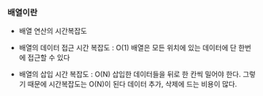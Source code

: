 ### 배열이란
- 배열 연산의 시간복잡도 
- 배열의 데이터 접근 시간 복잡도 : O(1)
배열은 모든 위치에 있는 데이터에 단 한번에 접근할 수 있다

- 배열의 삽입 시간 복잡도 : O(N) 
삽입한 데이터들을 뒤로 한 칸씩 밀어야 한다. 그렇기 때문에 시간복잡도는 O(N)이 된다
데이터 추가, 삭제에 드는 비용이 많다. 
